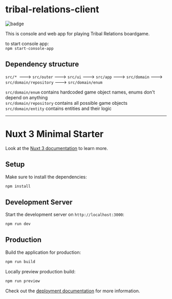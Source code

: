 # tribal-relations-client

![badge](https://img.shields.io/endpoint?url=https://gist.githubusercontent.com/gennadyterekhov/7571a4c577e80cce945baedaba153669/raw/test.json)


This is console and web app for playing Tribal Relations boardgame.  

to start console app:  
`npm start-console-app`


## Dependency structure

`src/* `---> `src/outer` ---> `src/ui` ---> `src/app` ---> `src/domain` ---> `src/domain/repository` ---> `src/domain/enum`  

`src/domain/enum` contains hardcoded game object names, enums don't depend on anything  
`src/domain/repository` contains all possible game objects  
`src/domain/entity` contains entities and their logic  


<hr>  


# Nuxt 3 Minimal Starter

Look at the [Nuxt 3 documentation](https://nuxt.com/docs/getting-started/introduction) to learn more.

## Setup

Make sure to install the dependencies:

```bash
npm install
```

## Development Server

Start the development server on `http://localhost:3000`:

```bash
npm run dev
```

## Production

Build the application for production:

```bash
npm run build

```

Locally preview production build:

```bash
npm run preview

```

Check out the [deployment documentation](https://nuxt.com/docs/getting-started/deployment) for more information.
